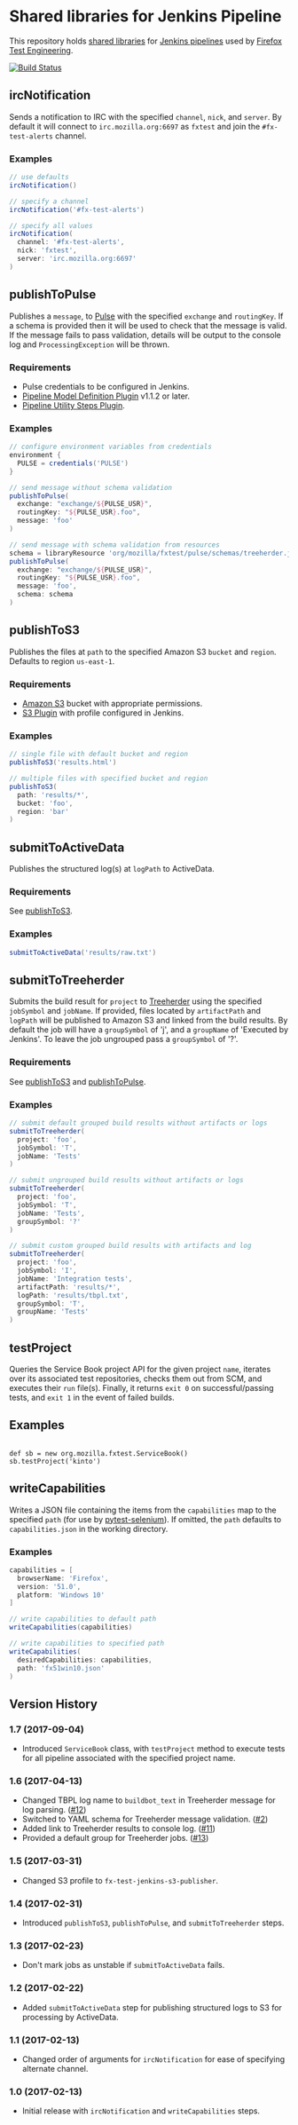 # Shared libraries for Jenkins Pipeline
This repository holds
[shared libraries](https://jenkins.io/doc/book/pipeline/shared-libraries/) for
[Jenkins pipelines](https://jenkins.io/doc/book/pipeline/) used by
[Firefox Test Engineering](https://wiki.mozilla.org/TestEngineering).

[![Build Status](https://travis-ci.org/mozilla/fxtest-jenkins-pipeline.svg?branch=master)](https://travis-ci.org/mozilla/fxtest-jenkins-pipeline)

## ircNotification
Sends a notification to IRC with the specified `channel`, `nick`, and `server`.
By default it will connect to `irc.mozilla.org:6697` as `fxtest` and join the
`#fx-test-alerts` channel.

### Examples
```groovy
// use defaults
ircNotification()

// specify a channel
ircNotification('#fx-test-alerts')

// specify all values
ircNotification(
  channel: '#fx-test-alerts',
  nick: 'fxtest',
  server: 'irc.mozilla.org:6697'
)
```

## publishToPulse
Publishes a `message`, to [Pulse] with the specified `exchange` and
`routingKey`. If a schema is provided then it will be used to check that the
message is valid. If the message fails to pass validation, details will be
output to the console log and `ProcessingException` will be thrown.

### Requirements
* Pulse credentials to be configured in Jenkins.
* [Pipeline Model Definition Plugin] v1.1.2 or later.
* [Pipeline Utility Steps Plugin].

### Examples
```groovy
// configure environment variables from credentials
environment {
  PULSE = credentials('PULSE')
}

// send message without schema validation
publishToPulse(
  exchange: "exchange/${PULSE_USR}",
  routingKey: "${PULSE_USR}.foo",
  message: 'foo'
)

// send message with schema validation from resources
schema = libraryResource 'org/mozilla/fxtest/pulse/schemas/treeherder.json'
publishToPulse(
  exchange: "exchange/${PULSE_USR}",
  routingKey: "${PULSE_USR}.foo",
  message: 'foo',
  schema: schema
)
```

## publishToS3
Publishes the files at `path` to the specified Amazon S3 `bucket` and `region`.
Defaults to region `us-east-1`.

### Requirements
* [Amazon S3] bucket with appropriate permissions.
* [S3 Plugin] with profile configured in Jenkins.

### Examples
```groovy
// single file with default bucket and region
publishToS3('results.html')

// multiple files with specified bucket and region
publishToS3(
  path: 'results/*',
  bucket: 'foo',
  region: 'bar'
)
```

## submitToActiveData
Publishes the structured log(s) at `logPath` to ActiveData.

### Requirements
See [publishToS3](#publishtos3).

### Examples
```groovy
submitToActiveData('results/raw.txt')
```

## submitToTreeherder
Submits the build result for `project` to [Treeherder] using the specified
`jobSymbol` and `jobName`. If provided, files located by `artifactPath` and
`logPath` will be published to Amazon S3 and linked from the build results. By
default the job will have a `groupSymbol` of 'j', and a `groupName` of
'Executed by Jenkins'. To leave the job ungrouped pass a `groupSymbol` of '?'.

### Requirements
See [publishToS3](#publishtos3) and [publishToPulse](#publishtopulse).

### Examples
```groovy
// submit default grouped build results without artifacts or logs
submitToTreeherder(
  project: 'foo',
  jobSymbol: 'T',
  jobName: 'Tests'
)

// submit ungrouped build results without artifacts or logs
submitToTreeherder(
  project: 'foo',
  jobSymbol: 'T',
  jobName: 'Tests',
  groupSymbol: '?'
)

// submit custom grouped build results with artifacts and log
submitToTreeherder(
  project: 'foo',
  jobSymbol: 'I',
  jobName: 'Integration tests',
  artifactPath: 'results/*',
  logPath: 'results/tbpl.txt',
  groupSymbol: 'T',
  groupName: 'Tests'
)
```

## testProject
Queries the Service Book project API for the given project `name`, iterates over
its associated test repositories, checks them out from SCM, and executes their
```run``` file(s).  Finally, it returns ```exit 0``` on successful/passing
tests, and ```exit 1``` in the event of failed builds.

## Examples
```@Library('fxtest@1.7') _

def sb = new org.mozilla.fxtest.ServiceBook()  
sb.testProject('kinto')
```

## writeCapabilities
Writes a JSON file containing the items from the `capabilities` map to the
specified `path` (for use by [pytest-selenium]). If omitted, the `path`
defaults to `capabilities.json` in the working directory.

### Examples
```groovy
capabilities = [
  browserName: 'Firefox',
  version: '51.0',
  platform: 'Windows 10'
]

// write capabilities to default path
writeCapabilities(capabilities)

// write capabilities to specified path
writeCapabilities(
  desiredCapabilities: capabilities,
  path: 'fx51win10.json'
)
```

## Version History

### 1.7 (2017-09-04)
* Introduced ```ServiceBook``` class, with ```testProject``` method to execute tests for all pipeline associated with the specified project name.
### 1.6 (2017-04-13)
* Changed TBPL log name to `buildbot_text` in Treeherder message for log parsing. ([#12](https://github.com/mozilla/fxtest-jenkins-pipeline/issues/12))
* Switched to YAML schema for Treeherder message validation. ([#2](https://github.com/mozilla/fxtest-jenkins-pipeline/issues/2))
* Added link to Treeherder results to console log. ([#11](https://github.com/mozilla/fxtest-jenkins-pipeline/issues/11))
* Provided a default group for Treeherder jobs. ([#13](https://github.com/mozilla/fxtest-jenkins-pipeline/issues/13))

### 1.5 (2017-03-31)
* Changed S3 profile to `fx-test-jenkins-s3-publisher`.

### 1.4 (2017-02-31)
* Introduced `publishToS3`, `publishToPulse`, and `submitToTreeherder` steps.

### 1.3 (2017-02-23)
* Don't mark jobs as unstable if `submitToActiveData` fails.

### 1.2 (2017-02-22)
* Added `submitToActiveData` step for publishing structured logs to S3 for processing by ActiveData.

### 1.1 (2017-02-13)
* Changed order of arguments for `ircNotification` for ease of specifying alternate channel.

### 1.0 (2017-02-13)
* Initial release with `ircNotification` and `writeCapabilities` steps.

[Pulse]: https://wiki.mozilla.org/Auto-tools/Projects/Pulse
[Pipeline Utility Steps Plugin]: https://wiki.jenkins-ci.org/display/JENKINS/Pipeline+Utility+Steps+Plugin
[S3 Plugin]: https://wiki.jenkins-ci.org/display/JENKINS/S3+Plugin
[Amazon S3]: https://aws.amazon.com/s3/
[Treeherder]: https://wiki.mozilla.org/Auto-tools/Projects/Treeherder
[pytest-selenium]: http://pytest-selenium.readthedocs.io/en/latest/user_guide.html#capabilities-files
[Pipeline Model Definition Plugin]: https://wiki.jenkins-ci.org/display/JENKINS/Pipeline+Model+Definition+Plugin
